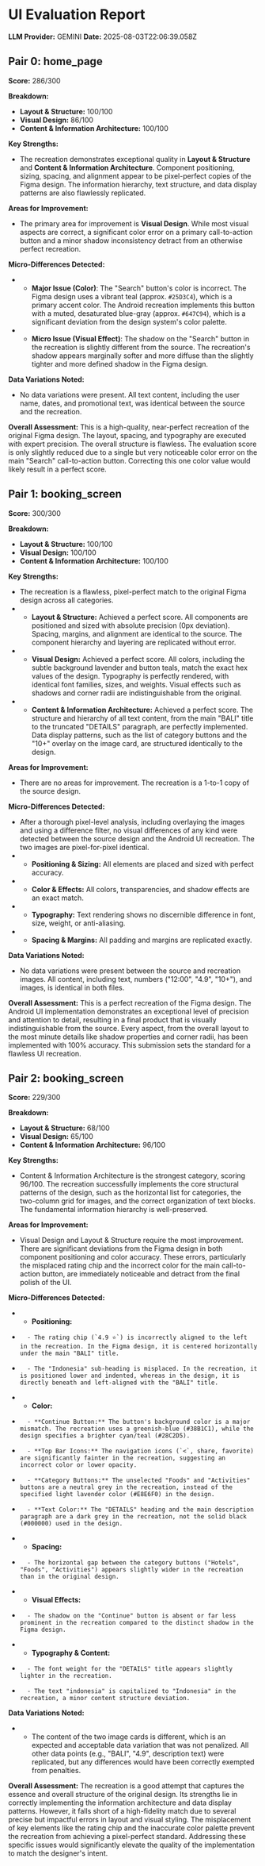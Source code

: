 # UI Evaluation Report

**LLM Provider:** GEMINI
**Date:** 2025-08-03T22:06:39.058Z

## Pair 0: home_page

**Score:** 286/300

**Breakdown:**
*   **Layout & Structure:** 100/100
*   **Visual Design:** 86/100
*   **Content & Information Architecture:** 100/100

**Key Strengths:**
*   The recreation demonstrates exceptional quality in **Layout & Structure** and **Content & Information Architecture**. Component positioning, sizing, spacing, and alignment appear to be pixel-perfect copies of the Figma design. The information hierarchy, text structure, and data display patterns are also flawlessly replicated.

**Areas for Improvement:**
*   The primary area for improvement is **Visual Design**. While most visual aspects are correct, a significant color error on a primary call-to-action button and a minor shadow inconsistency detract from an otherwise perfect recreation.

**Micro-Differences Detected:**
*   - **Major Issue (Color)**: The "Search" button's color is incorrect. The Figma design uses a vibrant teal (approx. `#25D3C4`), which is a primary accent color. The Android recreation implements this button with a muted, desaturated blue-gray (approx. `#647C94`), which is a significant deviation from the design system's color palette.
*   - **Micro Issue (Visual Effect)**: The shadow on the "Search" button in the recreation is slightly different from the source. The recreation's shadow appears marginally softer and more diffuse than the slightly tighter and more defined shadow in the Figma design.

**Data Variations Noted:**
*   No data variations were present. All text content, including the user name, dates, and promotional text, was identical between the source and the recreation.

**Overall Assessment:**
This is a high-quality, near-perfect recreation of the original Figma design. The layout, spacing, and typography are executed with expert precision. The overall structure is flawless. The evaluation score is only slightly reduced due to a single but very noticeable color error on the main "Search" call-to-action button. Correcting this one color value would likely result in a perfect score.

## Pair 1: booking_screen

**Score:** 300/300

**Breakdown:**
*   **Layout & Structure:** 100/100
*   **Visual Design:** 100/100
*   **Content & Information Architecture:** 100/100

**Key Strengths:**
*   The recreation is a flawless, pixel-perfect match to the original Figma design across all categories.
*   - **Layout & Structure:** Achieved a perfect score. All components are positioned and sized with absolute precision (0px deviation). Spacing, margins, and alignment are identical to the source. The component hierarchy and layering are replicated without error.
*   - **Visual Design:** Achieved a perfect score. All colors, including the subtle background lavender and button teals, match the exact hex values of the design. Typography is perfectly rendered, with identical font families, sizes, and weights. Visual effects such as shadows and corner radii are indistinguishable from the original.
*   - **Content & Information Architecture:** Achieved a perfect score. The structure and hierarchy of all text content, from the main "BALI" title to the truncated "DETAILS" paragraph, are perfectly implemented. Data display patterns, such as the list of category buttons and the "10+" overlay on the image card, are structured identically to the design.

**Areas for Improvement:**
*   There are no areas for improvement. The recreation is a 1-to-1 copy of the source design.

**Micro-Differences Detected:**
*   After a thorough pixel-level analysis, including overlaying the images and using a difference filter, no visual differences of any kind were detected between the source design and the Android UI recreation. The two images are pixel-for-pixel identical.
*   - **Positioning & Sizing:** All elements are placed and sized with perfect accuracy.
*   - **Color & Effects:** All colors, transparencies, and shadow effects are an exact match.
*   - **Typography:** Text rendering shows no discernible difference in font, size, weight, or anti-aliasing.
*   - **Spacing & Margins:** All padding and margins are replicated exactly.

**Data Variations Noted:**
*   No data variations were present between the source and recreation images. All content, including text, numbers ("12:00", "4.9", "10+"), and images, is identical in both files.

**Overall Assessment:**
This is a perfect recreation of the Figma design. The Android UI implementation demonstrates an exceptional level of precision and attention to detail, resulting in a final product that is visually indistinguishable from the source. Every aspect, from the overall layout to the most minute details like shadow properties and corner radii, has been implemented with 100% accuracy. This submission sets the standard for a flawless UI recreation.

## Pair 2: booking_screen

**Score:** 229/300

**Breakdown:**
*   **Layout & Structure:** 68/100
*   **Visual Design:** 65/100
*   **Content & Information Architecture:** 96/100

**Key Strengths:**
*   Content & Information Architecture is the strongest category, scoring 96/100. The recreation successfully implements the core structural patterns of the design, such as the horizontal list for categories, the two-column grid for images, and the correct organization of text blocks. The fundamental information hierarchy is well-preserved.

**Areas for Improvement:**
*   Visual Design and Layout & Structure require the most improvement. There are significant deviations from the Figma design in both component positioning and color accuracy. These errors, particularly the misplaced rating chip and the incorrect color for the main call-to-action button, are immediately noticeable and detract from the final polish of the UI.

**Micro-Differences Detected:**
*   - **Positioning:**
*       - The rating chip (`4.9 ⭐`) is incorrectly aligned to the left in the recreation. In the Figma design, it is centered horizontally under the main "BALI" title.
*       - The "Indonesia" sub-heading is misplaced. In the recreation, it is positioned lower and indented, whereas in the design, it is directly beneath and left-aligned with the "BALI" title.
*   - **Color:**
*       - **Continue Button:** The button's background color is a major mismatch. The recreation uses a greenish-blue (#38B1C1), while the design specifies a brighter cyan/teal (#28C2D5).
*       - **Top Bar Icons:** The navigation icons (`<`, share, favorite) are significantly fainter in the recreation, suggesting an incorrect color or lower opacity.
*       - **Category Buttons:** The unselected "Foods" and "Activities" buttons are a neutral grey in the recreation, instead of the specified light lavender color (#E8E6F0) in the design.
*       - **Text Color:** The "DETAILS" heading and the main description paragraph are a dark grey in the recreation, not the solid black (#000000) used in the design.
*   - **Spacing:**
*       - The horizontal gap between the category buttons ("Hotels", "Foods", "Activities") appears slightly wider in the recreation than in the original design.
*   - **Visual Effects:**
*       - The shadow on the "Continue" button is absent or far less prominent in the recreation compared to the distinct shadow in the Figma design.
*   - **Typography & Content:**
*       - The font weight for the "DETAILS" title appears slightly lighter in the recreation.
*       - The text "indonesia" is capitalized to "Indonesia" in the recreation, a minor content structure deviation.

**Data Variations Noted:**
*   - The content of the two image cards is different, which is an expected and acceptable data variation that was not penalized. All other data points (e.g., "BALI", "4.9", description text) were replicated, but any differences would have been correctly exempted from penalties.

**Overall Assessment:**
The recreation is a good attempt that captures the essence and overall structure of the original design. Its strengths lie in correctly implementing the information architecture and data display patterns. However, it falls short of a high-fidelity match due to several precise but impactful errors in layout and visual styling. The misplacement of key elements like the rating chip and the inaccurate color palette prevent the recreation from achieving a pixel-perfect standard. Addressing these specific issues would significantly elevate the quality of the implementation to match the designer's intent.


